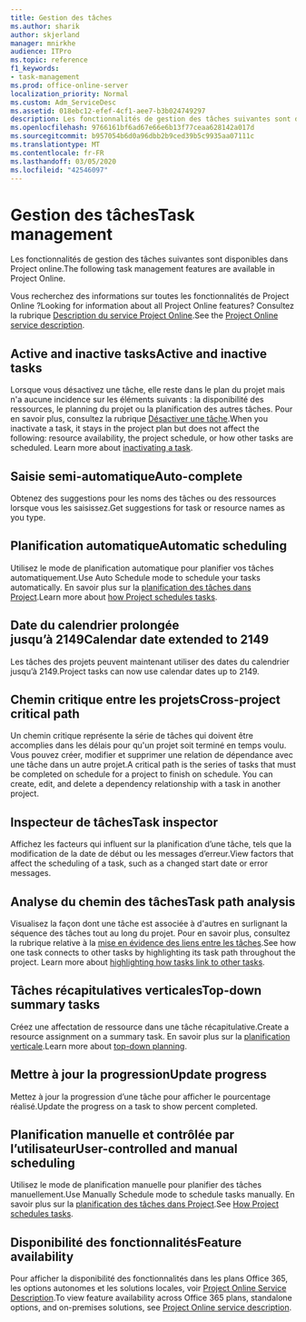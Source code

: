 ```yaml
---
title: Gestion des tâches
ms.author: sharik
author: skjerland
manager: mnirkhe
audience: ITPro
ms.topic: reference
f1_keywords:
- task-management
ms.prod: office-online-server
localization_priority: Normal
ms.custom: Adm_ServiceDesc
ms.assetid: 018ebc12-efef-4cf1-aee7-b3b024749297
description: Les fonctionnalités de gestion des tâches suivantes sont disponibles dans Project online.
ms.openlocfilehash: 9766161bf6ad67e66e6b13f77ceaa628142a017d
ms.sourcegitcommit: b957054b6d0a96dbb2b9ced39b5c9935aa07111c
ms.translationtype: MT
ms.contentlocale: fr-FR
ms.lasthandoff: 03/05/2020
ms.locfileid: "42546097"
---
```

# <a name="task-management"></a><span data-ttu-id="60fbe-103">Gestion des tâches</span><span class="sxs-lookup"><span data-stu-id="60fbe-103">Task management</span></span>

<span data-ttu-id="60fbe-104">Les fonctionnalités de gestion des tâches suivantes sont disponibles dans Project online.</span><span class="sxs-lookup"><span data-stu-id="60fbe-104">The following task management features are available in Project Online.</span></span>
  
<span data-ttu-id="60fbe-105">Vous recherchez des informations sur toutes les fonctionnalités de Project Online ?</span><span class="sxs-lookup"><span data-stu-id="60fbe-105">Looking for information about all Project Online features?</span></span> <span data-ttu-id="60fbe-106">Consultez la rubrique [Description du service Project Online](project-online-service-description.md).</span><span class="sxs-lookup"><span data-stu-id="60fbe-106">See the [Project Online service description](project-online-service-description.md).</span></span>
  
## <a name="active-and-inactive-tasks"></a><span data-ttu-id="60fbe-107">Active and inactive tasks</span><span class="sxs-lookup"><span data-stu-id="60fbe-107">Active and inactive tasks</span></span>

<span data-ttu-id="60fbe-p102">Lorsque vous désactivez une tâche, elle reste dans le plan du projet mais n'a aucune incidence sur les éléments suivants : la disponibilité des ressources, le planning du projet ou la planification des autres tâches. Pour en savoir plus, consultez la rubrique [Désactiver une tâche](https://go.microsoft.com/fwlink/p/?LinkId=271335).</span><span class="sxs-lookup"><span data-stu-id="60fbe-p102">When you inactivate a task, it stays in the project plan but does not affect the following: resource availability, the project schedule, or how other tasks are scheduled. Learn more about [inactivating a task](https://go.microsoft.com/fwlink/p/?LinkId=271335).</span></span>
  
## <a name="auto-complete"></a><span data-ttu-id="60fbe-110">Saisie semi-automatique</span><span class="sxs-lookup"><span data-stu-id="60fbe-110">Auto-complete</span></span>

<span data-ttu-id="60fbe-111">Obtenez des suggestions pour les noms des tâches ou des ressources lorsque vous les saisissez.</span><span class="sxs-lookup"><span data-stu-id="60fbe-111">Get suggestions for task or resource names as you type.</span></span> 
  
## <a name="automatic-scheduling"></a><span data-ttu-id="60fbe-112">Planification automatique</span><span class="sxs-lookup"><span data-stu-id="60fbe-112">Automatic scheduling</span></span>

<span data-ttu-id="60fbe-113">Utilisez le mode de planification automatique pour planifier vos tâches automatiquement.</span><span class="sxs-lookup"><span data-stu-id="60fbe-113">Use Auto Schedule mode to schedule your tasks automatically.</span></span> <span data-ttu-id="60fbe-114">En savoir plus sur la [planification des tâches dans Project](https://go.microsoft.com/fwlink/p/?LinkId=271331).</span><span class="sxs-lookup"><span data-stu-id="60fbe-114">Learn more about [how Project schedules tasks](https://go.microsoft.com/fwlink/p/?LinkId=271331).</span></span> 
  
## <a name="calendar-date-extended-to-2149"></a><span data-ttu-id="60fbe-115">Date du calendrier prolongée jusqu’à 2149</span><span class="sxs-lookup"><span data-stu-id="60fbe-115">Calendar date extended to 2149</span></span>

<span data-ttu-id="60fbe-116">Les tâches des projets peuvent maintenant utiliser des dates du calendrier jusqu’à 2149.</span><span class="sxs-lookup"><span data-stu-id="60fbe-116">Project tasks can now use calendar dates up to 2149.</span></span> 
  
## <a name="cross-project-critical-path"></a><span data-ttu-id="60fbe-117">Chemin critique entre les projets</span><span class="sxs-lookup"><span data-stu-id="60fbe-117">Cross-project critical path</span></span>

<span data-ttu-id="60fbe-p104">Un chemin critique représente la série de tâches qui doivent être accomplies dans les délais pour qu'un projet soit terminé en temps voulu. Vous pouvez créer, modifier et supprimer une relation de dépendance avec une tâche dans un autre projet.</span><span class="sxs-lookup"><span data-stu-id="60fbe-p104">A critical path is the series of tasks that must be completed on schedule for a project to finish on schedule. You can create, edit, and delete a dependency relationship with a task in another project.</span></span> 
  
## <a name="task-inspector"></a><span data-ttu-id="60fbe-120">Inspecteur de tâches</span><span class="sxs-lookup"><span data-stu-id="60fbe-120">Task inspector</span></span>

<span data-ttu-id="60fbe-121">Affichez les facteurs qui influent sur la planification d’une tâche, tels que la modification de la date de début ou les messages d’erreur.</span><span class="sxs-lookup"><span data-stu-id="60fbe-121">View factors that affect the scheduling of a task, such as a changed start date or error messages.</span></span>
  
## <a name="task-path-analysis"></a><span data-ttu-id="60fbe-122">Analyse du chemin des tâches</span><span class="sxs-lookup"><span data-stu-id="60fbe-122">Task path analysis</span></span>

<span data-ttu-id="60fbe-p105">Visualisez la façon dont une tâche est associée à d'autres en surlignant la séquence des tâches tout au long du projet. Pour en savoir plus, consultez la rubrique relative à la [mise en évidence des liens entre les tâches](https://go.microsoft.com/fwlink/p/?LinkId=271345).</span><span class="sxs-lookup"><span data-stu-id="60fbe-p105">See how one task connects to other tasks by highlighting its task path throughout the project. Learn more about [highlighting how tasks link to other tasks](https://go.microsoft.com/fwlink/p/?LinkId=271345).</span></span>
  
## <a name="top-down-summary-tasks"></a><span data-ttu-id="60fbe-125">Tâches récapitulatives verticales</span><span class="sxs-lookup"><span data-stu-id="60fbe-125">Top-down summary tasks</span></span>

<span data-ttu-id="60fbe-126">Créez une affectation de ressource dans une tâche récapitulative.</span><span class="sxs-lookup"><span data-stu-id="60fbe-126">Create a resource assignment on a summary task.</span></span> <span data-ttu-id="60fbe-127">En savoir plus sur la [planification verticale](https://go.microsoft.com/fwlink/p/?LinkId=271333).</span><span class="sxs-lookup"><span data-stu-id="60fbe-127">Learn more about [top-down planning](https://go.microsoft.com/fwlink/p/?LinkId=271333).</span></span>
  
## <a name="update-progress"></a><span data-ttu-id="60fbe-128">Mettre à jour la progression</span><span class="sxs-lookup"><span data-stu-id="60fbe-128">Update progress</span></span>

<span data-ttu-id="60fbe-129">Mettez à jour la progression d’une tâche pour afficher le pourcentage réalisé.</span><span class="sxs-lookup"><span data-stu-id="60fbe-129">Update the progress on a task to show percent completed.</span></span>
  
## <a name="user-controlled-and-manual-scheduling"></a><span data-ttu-id="60fbe-130">Planification manuelle et contrôlée par l’utilisateur</span><span class="sxs-lookup"><span data-stu-id="60fbe-130">User-controlled and manual scheduling</span></span>

<span data-ttu-id="60fbe-131">Utilisez le mode de planification manuelle pour planifier des tâches manuellement.</span><span class="sxs-lookup"><span data-stu-id="60fbe-131">Use Manually Schedule mode to schedule tasks manually.</span></span> <span data-ttu-id="60fbe-132">En savoir plus sur la [planification des tâches dans Project](https://go.microsoft.com/fwlink/p/?LinkId=271331).</span><span class="sxs-lookup"><span data-stu-id="60fbe-132">See [How Project schedules tasks](https://go.microsoft.com/fwlink/p/?LinkId=271331).</span></span>
  
## <a name="feature-availability"></a><span data-ttu-id="60fbe-133">Disponibilité des fonctionnalités</span><span class="sxs-lookup"><span data-stu-id="60fbe-133">Feature availability</span></span>

<span data-ttu-id="60fbe-134">Pour afficher la disponibilité des fonctionnalités dans les plans Office 365, les options autonomes et les solutions locales, voir [Project Online Service Description](project-online-service-description.md).</span><span class="sxs-lookup"><span data-stu-id="60fbe-134">To view feature availability across Office 365 plans, standalone options, and on-premises solutions, see [Project Online service description](project-online-service-description.md).</span></span>
  